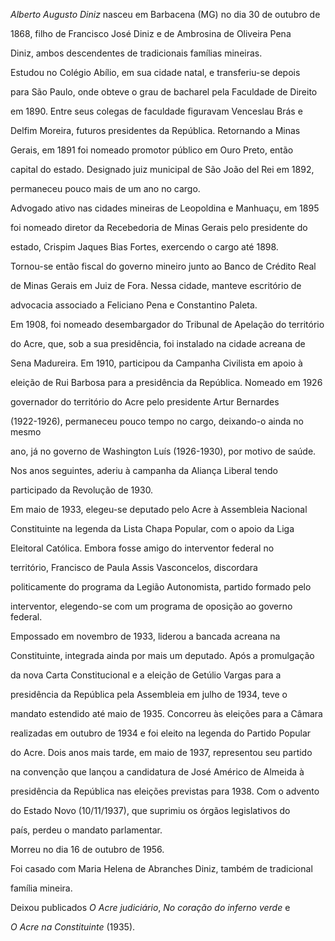

*Alberto Augusto Diniz* nasceu em Barbacena (MG) no dia 30 de outubro de

1868, filho de Francisco José Diniz e de Ambrosina de Oliveira Pena

Diniz, ambos descendentes de tradicionais famílias mineiras.



Estudou no Colégio Abílio, em sua cidade natal, e transferiu-se depois

para São Paulo, onde obteve o grau de bacharel pela Faculdade de Direito

em 1890. Entre seus colegas de faculdade figuravam Venceslau Brás e

Delfim Moreira, futuros presidentes da República. Retornando a Minas

Gerais, em 1891 foi nomeado promotor público em Ouro Preto, então

capital do estado. Designado juiz municipal de São João del Rei em 1892,

permaneceu pouco mais de um ano no cargo.



Advogado ativo nas cidades mineiras de Leopoldina e Manhuaçu, em 1895

foi nomeado diretor da Recebedoria de Minas Gerais pelo presidente do

estado, Crispim Jaques Bias Fortes, exercendo o cargo até 1898.

Tornou-se então fiscal do governo mineiro junto ao Banco de Crédito Real

de Minas Gerais em Juiz de Fora. Nessa cidade, manteve escritório de

advocacia associado a Feliciano Pena e Constantino Paleta.



Em 1908, foi nomeado desembargador do Tribunal de Apelação do território

do Acre, que, sob a sua presidência, foi instalado na cidade acreana de

Sena Madureira. Em 1910, participou da Campanha Civilista em apoio à

eleição de Rui Barbosa para a presidência da República. Nomeado em 1926

governador do território do Acre pelo presidente Artur Bernardes

(1922-1926), permaneceu pouco tempo no cargo, deixando-o ainda no mesmo

ano, já no governo de Washington Luís (1926-1930), por motivo de saúde.

Nos anos seguintes, aderiu à campanha da Aliança Liberal tendo

participado da Revolução de 1930.



Em maio de 1933, elegeu-se deputado pelo Acre à Assembleia Nacional

Constituinte na legenda da Lista Chapa Popular, com o apoio da Liga

Eleitoral Católica. Embora fosse amigo do interventor federal no

território, Francisco de Paula Assis Vasconcelos, discordara

politicamente do programa da Legião Autonomista, partido formado pelo

interventor, elegendo-se com um programa de oposição ao governo federal.

Empossado em novembro de 1933, liderou a bancada acreana na

Constituinte, integrada ainda por mais um deputado. Após a promulgação

da nova Carta Constitucional e a eleição de Getúlio Vargas para a

presidência da República pela Assembleia em julho de 1934, teve o

mandato estendido até maio de 1935. Concorreu às eleições para a Câmara

realizadas em outubro de 1934 e foi eleito na legenda do Partido Popular

do Acre. Dois anos mais tarde, em maio de 1937, representou seu partido

na convenção que lançou a candidatura de José Américo de Almeida à

presidência da República nas eleições previstas para 1938. Com o advento

do Estado Novo (10/11/1937), que suprimiu os órgãos legislativos do

país, perdeu o mandato parlamentar.



Morreu no dia 16 de outubro de 1956.



Foi casado com Maria Helena de Abranches Diniz, também de tradicional

família mineira.



Deixou publicados *O Acre judiciário*, *No coração do inferno verde* e

*O Acre na Constituinte* (1935).



